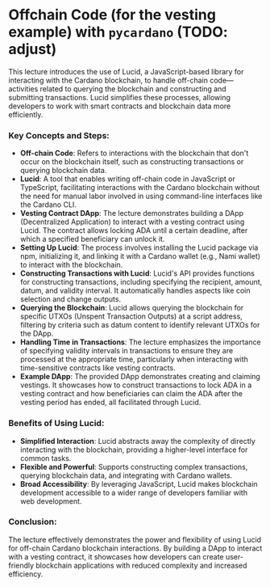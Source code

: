 # Offchain Code (for the vesting example) with `pycardano` (TODO: adjust)

This lecture introduces the use of Lucid, a JavaScript-based library for interacting with the Cardano blockchain, to handle off-chain code—activities related to querying the blockchain and constructing and submitting transactions. Lucid simplifies these processes, allowing developers to work with smart contracts and blockchain data more efficiently.

### Key Concepts and Steps:

- **Off-chain Code**: Refers to interactions with the blockchain that don't occur on the blockchain itself, such as constructing transactions or querying blockchain data.
- **Lucid**: A tool that enables writing off-chain code in JavaScript or TypeScript, facilitating interactions with the Cardano blockchain without the need for manual labor involved in using command-line interfaces like the Cardano CLI.
- **Vesting Contract DApp**: The lecture demonstrates building a DApp (Decentralized Application) to interact with a vesting contract using Lucid. The contract allows locking ADA until a certain deadline, after which a specified beneficiary can unlock it.
- **Setting Up Lucid**: The process involves installing the Lucid package via npm, initializing it, and linking it with a Cardano wallet (e.g., Nami wallet) to interact with the blockchain.
- **Constructing Transactions with Lucid**: Lucid's API provides functions for constructing transactions, including specifying the recipient, amount, datum, and validity interval. It automatically handles aspects like coin selection and change outputs.
- **Querying the Blockchain**: Lucid allows querying the blockchain for specific UTXOs (Unspent Transaction Outputs) at a script address, filtering by criteria such as datum content to identify relevant UTXOs for the DApp.
- **Handling Time in Transactions**: The lecture emphasizes the importance of specifying validity intervals in transactions to ensure they are processed at the appropriate time, particularly when interacting with time-sensitive contracts like vesting contracts.
- **Example DApp**: The provided DApp demonstrates creating and claiming vestings. It showcases how to construct transactions to lock ADA in a vesting contract and how beneficiaries can claim the ADA after the vesting period has ended, all facilitated through Lucid.

### Benefits of Using Lucid:

- **Simplified Interaction**: Lucid abstracts away the complexity of directly interacting with the blockchain, providing a higher-level interface for common tasks.
- **Flexible and Powerful**: Supports constructing complex transactions, querying blockchain data, and integrating with Cardano wallets.
- **Broad Accessibility**: By leveraging JavaScript, Lucid makes blockchain development accessible to a wider range of developers familiar with web development.

### Conclusion:

The lecture effectively demonstrates the power and flexibility of using Lucid for off-chain Cardano blockchain interactions. By building a DApp to interact with a vesting contract, it showcases how developers can create user-friendly blockchain applications with reduced complexity and increased efficiency.